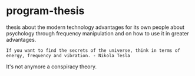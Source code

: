 # program-thesis
thesis about the modern technology advantages for its own people about psychology through
frequency manipulation and on how to use it in greater advantages.

`If you want to find the secrets of the universe, think in terms of energy, frequency and vibration. - Nikola Tesla`

It's not anymore a conspiracy theory.
